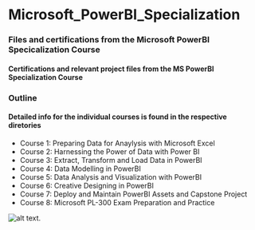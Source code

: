 # Microsoft_PowerBI_Specialization
### Files and certifications from the Microsoft PowerBI Specicalization Course 

#### Certifications and relevant project files from the MS PowerBI Specialization Course 

### Outline 
#### Detailed info for the individual courses is found in the respective diretories
<ul>
<li>Course 1: Preparing Data for Anaylysis with Microsoft Excel</li>
<li>Course 2: Harnessing the Power of Data with Power BI</li>
<li>Course 3: Extract, Transform and Load Data in PowerBI</li>
<li>Course 4: Data Modelling in PowerBI</li>
<li>Course 5: Data Analysis and Visualization with PowerBI</li>
<li>Course 6: Creative Designing in PowerBI</li>
<li>Course 7: Deploy and Maintain PowerBI Assets and Capstone Project</li>
<li>Course 8: Microsoft PL-300 Exam Preparation and Practice</li>  
</ul>

![alt text](https://github.com/ssoehdata/microsoft-power-bi-data-analyst-professional-certif.png).


